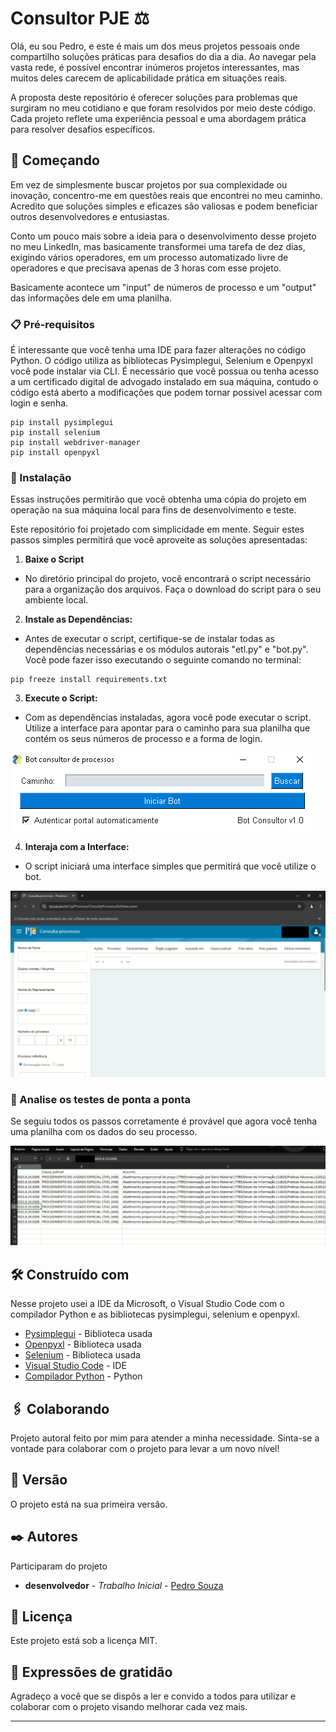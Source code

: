 # Consultor PJE ⚖

Olá, eu sou Pedro, e este é mais um dos meus projetos pessoais onde compartilho soluções práticas para desafios do dia a dia. Ao navegar pela vasta rede, é possível encontrar inúmeros projetos interessantes, mas muitos deles carecem de aplicabilidade prática em situações reais.

A proposta deste repositório é oferecer soluções para problemas que surgiram no meu cotidiano e que foram resolvidos por meio deste código. Cada projeto reflete uma experiência pessoal e uma abordagem prática para resolver desafios específicos.

## 🚀 Começando

Em vez de simplesmente buscar projetos por sua complexidade ou inovação, concentro-me em questões reais que encontrei no meu caminho. Acredito que soluções simples e eficazes são valiosas e podem beneficiar outros desenvolvedores e entusiastas.

Conto um pouco mais sobre a ideia para o desenvolvimento desse projeto no meu LinkedIn, mas basicamente transformei uma tarefa de dez dias, exigindo vários operadores, em um processo automatizado livre de operadores e que precisava apenas de 3 horas com esse projeto. 

Basicamente acontece um "input" de números de processo e um "output" das informações dele em uma planilha. 

### 📋 Pré-requisitos

É interessante que você tenha uma IDE para fazer alterações no código Python. O código utiliza as bibliotecas Pysimplegui, Selenium e Openpyxl você pode instalar via CLI. É necessário que você possua ou tenha acesso a um certificado digital de advogado instalado em sua máquina, contudo o código está aberto a modificações que podem tornar possivel acessar com login e senha.

```
pip install pysimplegui
pip install selenium
pip install webdriver-manager
pip install openpyxl
```

### 🔧 Instalação

Essas instruções permitirão que você obtenha uma cópia do projeto em operação na sua máquina local para fins de desenvolvimento e teste.

Este repositório foi projetado com simplicidade em mente. Seguir estes passos simples permitirá que você aproveite as soluções apresentadas:

   1. **Baixe o Script**

 - No diretório principal do projeto, você encontrará o script necessário para a organização dos arquivos. Faça o download do script para o seu ambiente local.

2. **Instale as Dependências:**

 - Antes de executar o script, certifique-se de instalar todas as dependências necessárias e os módulos autorais "etl.py" e "bot.py". Você pode fazer isso executando o seguinte comando no terminal:

```
pip freeze install requirements.txt
```

   3. **Execute o Script:**

 - Com as dependências instaladas, agora você pode executar o script. Utilize a interface para apontar para o caminho para sua planilha que contém os seus números de processo e a forma de login.

![interface inicial](./interface.png)


   4. **Interaja com a Interface:**

 - O script iniciará uma interface simples que permitirá que você utilize o bot.
 
![bot navegando](./bot.png)

### 🔩 Analise os testes de ponta a ponta

Se seguiu todos os passos corretamente é provável que agora você tenha uma planilha com os dados do seu processo.

![print planilha](./planilha.png)

## 🛠️ Construído com

Nesse projeto usei a IDE da Microsoft, o Visual Studio Code com o compilador Python e as bibliotecas pysimplegui, selenium e openpyxl.

* [Pysimplegui](https://www.pysimplegui.com/) - Biblioteca usada
* [Openpyxl](https://openpyxl.readthedocs.io/en/stable/) - Biblioteca usada
* [Selenium](https://www.selenium.dev/) - Biblioteca usada
* [Visual Studio Code](https://code.visualstudio.com/) - IDE
* [Compilador Python](https://www.python.org/downloads/) - Python

## 🖇️ Colaborando

Projeto autoral feito por mim para atender a minha necessidade. Sinta-se a vontade para colaborar com o projeto para levar a um novo nível!

## 📌 Versão

O projeto está na sua primeira versão.

## ✒️ Autores

Participaram do projeto

* **desenvolvedor** - *Trabalho Inicial* - [Pedro Souza](https://www.linkedin.com/in/pedrosouza-finan/)

## 📄 Licença

Este projeto está sob a licença MIT.

## 🎁 Expressões de gratidão

Agradeço a você que se dispôs a ler e convido a todos para utilizar e colaborar com o projeto visando melhorar cada vez mais.

---
